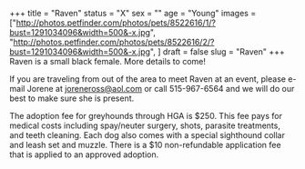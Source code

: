+++
title = "Raven"
status = "X"
sex = ""
age = "Young"
images = ["http://photos.petfinder.com/photos/pets/8522616/1/?bust=1291034096&width=500&-x.jpg",
"http://photos.petfinder.com/photos/pets/8522616/2/?bust=1291034096&width=500&-x.jpg",
]
draft = false
slug = "Raven"
+++
Raven is a small black female.   More details to come!


  If you are traveling from out of the area to meet Raven at an event, please e-mail Jorene at joreneross@aol.com or call 515-967-6564 and we will do our best to make sure she is present.

The adoption fee for greyhounds through HGA is $250. This fee pays for medical costs including spay/neuter surgery, shots, parasite treatments, and teeth cleaning. Each dog also comes with a special sighthound collar and leash set and muzzle. There is a $10 non-refundable application fee that is applied to an approved adoption.
